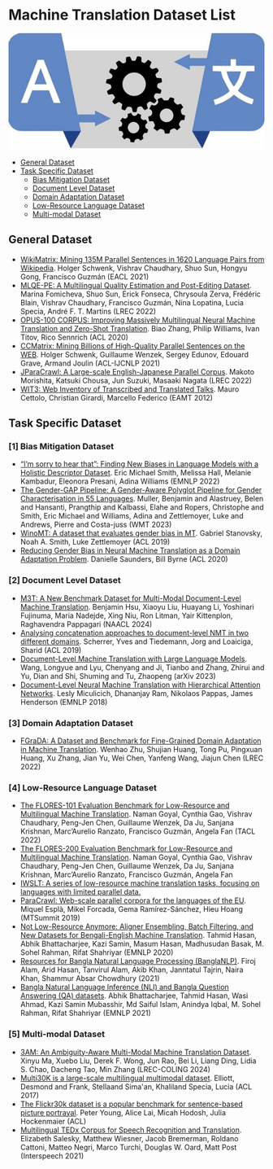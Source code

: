 # Machine Translation Dataset List

![Machine Translation Dataset](assets/mt_figure.jpg)

* [General Dataset](#general_dataset)
* [Task Specific Dataset](#task_specific_dataset)
  * [Bias Mitigation Dataset](#bias_mitigation_dataset)
  * [Document Level Dataset](#document_level_dataset)
  * [Domain Adaptation Dataset](#domain_adaptation_dataset)
  * [Low-Resource Language Dataset](#low_resources_dataset)
  * [Multi-modal Dataset](#multi_modal_dataset)

<h2 id="general_dataset">General Dataset</h2> 

* [WikiMatrix: Mining 135M Parallel Sentences in 1620 Language Pairs from Wikipedia](https://arxiv.org/pdf/1907.05791). Holger Schwenk, Vishrav Chaudhary, Shuo Sun, Hongyu Gong, Francisco Guzmán (EACL 2021)
* [MLQE-PE: A Multilingual Quality Estimation and Post-Editing Dataset](https://aclanthology.org/2022.lrec-1.530/). Marina Fomicheva, Shuo Sun, Erick Fonseca, Chrysoula Zerva, Frédéric Blain, Vishrav Chaudhary, Francisco Guzmán, Nina Lopatina, Lucia Specia, André F. T. Martins (LREC 2022)
* [OPUS-100 CORPUS: Improving Massively Multilingual Neural Machine Translation and Zero-Shot Translation](https://github.com/EdinburghNLP/opus-100-corpus). Biao Zhang, Philip Williams, Ivan Titov, Rico Sennrich (ACL 2020)
* [CCMatrix: Mining Billions of High-Quality Parallel Sentences on the WEB](https://github.com/facebookresearch/LASER/tree/main/tasks/CCMatrix). Holger Schwenk, Guillaume Wenzek, Sergey Edunov, Edouard Grave, Armand Joulin (ACL-IJCNLP 2021)
* [JParaCrawl: A Large-scale English-Japanese Parallel Corpus](https://www.kecl.ntt.co.jp/icl/lirg/jparacrawl/). Makoto Morishita, Katsuki Chousa, Jun Suzuki, Masaaki Nagata (LREC 2022)
* [WIT3: Web Inventory of Transcribed and Translated Talks](https://wit3.fbk.eu/). Mauro Cettolo, Christian Girardi, Marcello Federico (EAMT 2012)


<h2 id="task_specific_dataset">Task Specific Dataset</h2> 
<h3 id="bias_mitigation_dataset"> [1] Bias Mitigation Dataset </h3>

* [“I’m sorry to hear that”: Finding New Biases in Language Models with a Holistic Descriptor Dataset](https://arxiv.org/abs/2205.09209). Eric Michael Smith, Melissa Hall, Melanie Kambadur, Eleonora Presani, Adina Williams (EMNLP 2022)
* [The Gender-GAP Pipeline: A Gender-Aware Polyglot Pipeline for Gender Characterisation in 55 Languages](https://github.com/facebookresearch/ResponsibleNLP/tree/main/gender_gap_pipeline). Muller, Benjamin and Alastruey, Belen and Hansanti, Prangthip and Kalbassi, Elahe and Ropers, Christophe and Smith, Eric Michael and Williams, Adina and Zettlemoyer, Luke and Andrews, Pierre and Costa-juss (WMT 2023)
* [WinoMT: A dataset that evaluates gender bias in MT](https://github.com/gabrielStanovsky/mt_gender). Gabriel Stanovsky, Noah A. Smith, Luke Zettlemoyer (ACL 2019)
* [Reducing Gender Bias in Neural Machine Translation as a Domain Adaptation Problem](https://github.com/DCSaunders/gender-debias). Danielle Saunders, Bill Byrne (ACL 2020)

<h3 id="document_level_dataset"> [2] Document Level Dataset </h3>

* [M3T: A New Benchmark Dataset for Multi-Modal Document-Level Machine Translation](https://github.com/amazon-science/m3t-multi-modal-translation-bench). Benjamin Hsu, Xiaoyu Liu, Huayang Li, Yoshinari Fujinuma, Maria Nadejde, Xing Niu, Ron Litman, Yair Kittenplon, Raghavendra Pappagari (NAACL 2024)
* [Analysing concatenation approaches to document-level NMT in two different domains](https://github.com/Helsinki-NLP/doclevel-MT-benchmark?tab=readme-ov-file). Scherrer, Yves and Tiedemann, Jorg and Loaiciga, Sharid (ACL 2019)
* [Document-Level Machine Translation with Large Language Models](https://github.com/longyuewangdcu/Document-MT-LLM). Wang, Longyue and Lyu, Chenyang and Ji, Tianbo and Zhang, Zhirui and Yu, Dian and Shi, Shuming and Tu, Zhaopeng (arXiv 2023)
* [Document-Level Neural Machine Translation with Hierarchical Attention Networks](https://github.com/idiap/HAN_NMT?tab=readme-ov-file). Lesly Miculicich, Dhananjay Ram, Nikolaos Pappas, James Henderson (EMNLP 2018)

<h3 id="domain_adaptation_dataset"> [3] Domain Adaptation Dataset </h3>

* [FGraDA: A Dataset and Benchmark for Fine-Grained Domain Adaptation in Machine Translation](https://github.com/NJUNLP/FGraDA?tab=readme-ov-file). Wenhao Zhu, Shujian Huang, Tong Pu, Pingxuan Huang, Xu Zhang, Jian Yu, Wei Chen, Yanfeng Wang, Jiajun Chen (LREC 2022)

<h3 id="low_resources_dataset"> [4] Low-Resource Language Dataset </h3>

* [The FLORES-101 Evaluation Benchmark for Low-Resource and Multilingual Machine Translation](https://aclanthology.org/2022.tacl-1.30/). Naman Goyal, Cynthia Gao, Vishrav Chaudhary, Peng-Jen Chen, Guillaume Wenzek, Da Ju, Sanjana Krishnan, Marc’Aurelio Ranzato, Francisco Guzmán, Angela Fan (TACL 2022)
* [The FLORES-200 Evaluation Benchmark for Low-Resource and Multilingual Machine Translation](https://github.com/facebookresearch/flores/blob/main/flores200/README.md). Naman Goyal, Cynthia Gao, Vishrav Chaudhary, Peng-Jen Chen, Guillaume Wenzek, Da Ju, Sanjana Krishnan, Marc’Aurelio Ranzato, Francisco Guzmán, Angela Fan
* [IWSLT: A series of low-resource machine translation tasks, focusing on languages with limited parallel data.](https://iwslt.org/2021/low-resource)
* [ParaCrawl: Web-scale parallel corpora for the languages of the EU](https://paracrawl.eu/). Miquel Esplà, Mikel Forcada, Gema Ramírez-Sánchez, Hieu Hoang (MTSummit 2019)
* [Not Low-Resource Anymore: Aligner Ensembling, Batch Filtering, and New Datasets for Bengali-English Machine Translation](https://huggingface.co/datasets/csebuetnlp/BanglaNMT). Tahmid Hasan, Abhik Bhattacharjee, Kazi Samin, Masum Hasan, Madhusudan Basak, M. Sohel Rahman, Rifat Shahriyar (EMNLP 2020)
* [Resources for Bangla Natural Language Processing (BanglaNLP)](https://github.com/banglanlp/bnlp-resources?tab=readme-ov-file). Firoj Alam, Arid Hasan, Tanvirul Alam, Akib Khan, Janntatul Tajrin, Naira Khan, Shammur Absar Chowdhury (2021)
* [Bangla Natural Language Inference (NLI) and Bangla Question Answering (QA) datasets](https://github.com/csebuetnlp/banglabert). Abhik Bhattacharjee, Tahmid Hasan, Wasi Ahmad, Kazi Samin Mubasshir, Md Saiful Islam, Anindya Iqbal, M. Sohel Rahman, Rifat Shahriyar (EMNLP 2021)

 
<h3 id="multi_modal_dataset"> [5] Multi-modal Dataset </h3>

* [3AM: An Ambiguity-Aware Multi-Modal Machine Translation Dataset](https://aclanthology.org/2024.lrec-main.1/). Xinyu Ma, Xuebo Liu, Derek F. Wong, Jun Rao, Bei Li, Liang Ding, Lidia S. Chao, Dacheng Tao, Min Zhang (LREC-COLING 2024)
* [Multi30K is a large-scale multilingual multimodal dataset](https://github.com/multi30k/dataset?tab=readme-ov-file). Elliott, Desmond	and Frank, Stellaand Sima'an, Khaliland Specia, Lucia (ACL 2017)
* [The Flickr30k dataset is a popular benchmark for sentence-based picture portrayal](https://www.kaggle.com/datasets/eeshawn/flickr30k). Peter Young, Alice Lai, Micah Hodosh, Julia Hockenmaier (ACL)
* [Multilingual TEDx Corpus for Speech Recognition and Translation](https://www.openslr.org/100/). Elizabeth Salesky, Matthew Wiesner, Jacob Bremerman, Roldano Cattoni, Matteo Negri, Marco Turchi, Douglas W. Oard, Matt Post (Interspeech 2021)
